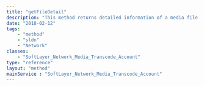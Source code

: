 ```yaml
---
title: "getFileDetail"
description: "This method returns detailed information of a media file that resides in the Transcode FTP server. A [SoftLayer_Container_Network_Media_Information](/reference/datatypes/SoftLayer_Container_Network_Media_Information) object contains media details such as file size, media format, frame rate, aspect ratio and so on.  This information is merely for reference purposes. You should not rely on this data. Our library grabs small pieces of data from a media file to gather media details.  This information may not be available for some files. "
date: "2018-02-12"
tags:
    - "method"
    - "sldn"
    - "Network"
classes:
    - "SoftLayer_Network_Media_Transcode_Account"
type: "reference"
layout: "method"
mainService : "SoftLayer_Network_Media_Transcode_Account"
---
```

